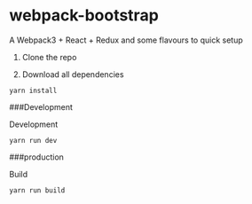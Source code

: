 # webpack-bootstrap
A Webpack3 + React + Redux and some flavours to quick setup

1. Clone the repo

2. Download all dependencies

```shell
yarn install
```

###Development

Development
```shell
yarn run dev
```

###production

Build

```shell
yarn run build
```
